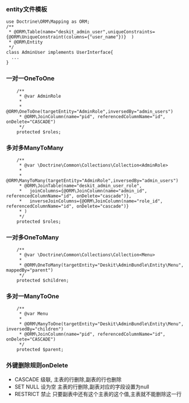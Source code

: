 ### entity文件模板
```
use Doctrine\ORM\Mapping as ORM;
/**
 * @ORM\Table(name="deskit_admin_user",uniqueConstraints={@ORM\UniqueConstraint(columns={"user_name"})}  )
 * @ORM\Entity
 */
class AdminUser implements UserInterface{
  ...
}
```

### 一对一OneToOne
```
    /**
     * @var AdminRole
     * 
     * @ORM\OneToOne(targetEntity="AdminRole",inversedBy="admin_users")
     * @ORM\JoinColumn(name="pid", referencedColumnName="id", onDelete="CASCADE")
     */
    protected $roles;
```

### 多对多ManyToMany
```
    /**
     * @var \Doctrine\Common\Collections\Collection<AdminRole>
     * 
     * @ORM\ManyToMany(targetEntity="AdminRole",inversedBy="admin_users")
     * @ORM\JoinTable(name="deskit_admin_user_role",
     *   joinColumns={@ORM\JoinColumn(name="admin_id", referencedColumnName="id", onDelete="cascade")},
     *   inverseJoinColumns={@ORM\JoinColumn(name="role_id", referencedColumnName="id", onDelete="cascade")}
     * )
     */
    protected $roles;
```


### 一对多OneToMany
```
    /**
     * @var \Doctrine\Common\Collections\Collection<Menu>
     * 
     * @ORM\OneToMany(targetEntity="Deskit\AdminBundle\Entity\Menu", mappedBy="parent")
     */
    protected $children;
```

### 多对一ManyToOne
```
    /**
     * @var Menu
     * 
     * @ORM\ManyToOne(targetEntity="Deskit\AdminBundle\Entity\Menu", inversedBy="children")
     * @ORM\JoinColumn(name="pid", referencedColumnName="id", onDelete="CASCADE")
     */
    protected $parent;
```

### 外键删除规则onDelete
* CASCADE   级联,  主表的行删除,副表的行也删除
* SET NULL  设为空 主表的行删除,副表对应的字段设置为null
* RESTRICT  禁止   只要副表中还有这个主表的这个值,主表就不能删除这一行